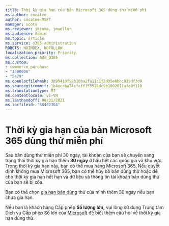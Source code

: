 ```yaml
---
title: Thời kỳ gia hạn của bản Microsoft 365 dùng thử miễn phí
ms.author: cmcatee
author: cmcatee-MSFT
manager: scotv
ms.reviewer: jkinma, jmueller
ms.audience: Admin
ms.topic: article
ms.service: o365-administration
ROBOTS: NOINDEX, NOFOLLOW
localization_priority: Priority
ms.collection: Adm_O365
ms.custom:
- commerce_purchase
- "1400006"
- "5479"
ms.openlocfilehash: 3d95410f98b10ba2fa11c1f2d35e6bbc939df3d9
ms.sourcegitcommit: 1b4ecaba74cfcff155528dc9e1002011afe0f110
ms.translationtype: MT
ms.contentlocale: vi-VN
ms.lasthandoff: 08/21/2021
ms.locfileid: "58452304"
---
```

# <a name="grace-period-for-microsoft-365-free-trial"></a>Thời kỳ gia hạn của bản Microsoft 365 dùng thử miễn phí

Sau bản dùng thử miễn phí 30 ngày, tài khoản của bạn sẽ chuyển sang trạng thái thời kỳ gia hạn thêm **30 ngày** ở hầu hết các quốc gia và khu vực. Trong thời kỳ gia hạn này, bạn có thể mua hàng Microsoft 365. Nếu quyết định không mua Microsoft 365, bạn [](https://docs.microsoft.com/microsoft-365/commerce/subscriptions/cancel-your-subscription?view=o365-worldwide) có thể hủy bỏ bản dùng thử hoặc để cho thời kỳ gia hạn hết hạn và dữ liệu và thông tin tài khoản bản dùng thử của bạn sẽ bị xóa.

Bạn có thể chọn [gia hạn bản dùng](https://docs.microsoft.com/microsoft-365/commerce/extend-your-trial) thử của mình thêm 30 ngày nếu bạn chưa gia hạn.

Nếu bạn là khách hàng Cấp phép **Số lượng lớn,** vui lòng sử dụng Trung tâm Dịch vụ Cấp phép Số lớn của [Microsoft](https://support.microsoft.com/help/4471406/how-to-contact-the-microsoft-volume-licensing-service-center) để biết thêm câu hỏi về thời kỳ gia hạn dùng thử.
